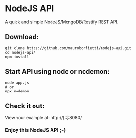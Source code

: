 # NodeJS API

A quick and simple NodeJS/MongoDB/Restify REST API.

## Download:
```
git clone https://github.com/maurobonfietti/nodejs-api.git
cd nodejs-api/
npm install
```

## Start API using node or nodemon:
```
node app.js
# or
npx nodemon
```

## Check it out:
View your example at: http://[::]:8080/

### Enjoy this NodeJS API ;-)
